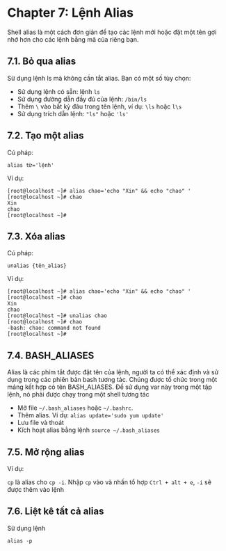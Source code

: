 # Chapter 7: Lệnh Alias

Shell alias là một cách đơn giản để tạo các lệnh mới hoặc đặt một tên gợi nhớ hơn cho các lệnh bằng mã của riêng bạn.

## 7.1. Bỏ qua alias

Sử dụng lệnh ls mà không cần tắt alias. Bạn có một số tùy chọn:

- Sử dụng lệnh có sẵn: lệnh `ls`
- Sử dụng đường dẫn đầy đủ của lệnh: `/bin/ls`
- Thêm `\` vào bất kỳ đâu trong tên lệnh, ví dụ: `\ls` hoặc `l\s`
- Sử dụng trích dẫn lệnh: `"ls"` hoặc `'ls'`

## 7.2. Tạo một alias

Cú pháp:

    alias từ='lệnh'

Ví dụ:

    [root@localhost ~]# alias chao='echo "Xin" && echo "chao" '
    [root@localhost ~]# chao
    Xin
    chao
    [root@localhost ~]#

## 7.3. Xóa alias

Cú pháp:

    unalias {tên_alias}

Ví dụ:

    [root@localhost ~]# alias chao='echo "Xin" && echo "chao" '
    [root@localhost ~]# chao
    Xin
    chao
    [root@localhost ~]# unalias chao
    [root@localhost ~]# chao
    -bash: chao: command not found
    [root@localhost ~]#

## 7.4. BASH_ALIASES

Alias là các phím tắt được đặt tên của lệnh, người ta có thể xác định và sử dụng trong các phiên bản bash tương tác.
Chúng được tổ chức trong một mảng kết hợp có tên BASH_ALIASES. Để sử dụng var này trong một tập lệnh, nó phải được chạy trong một shell tương tác

- Mở file `~/.bash_aliases` hoặc `~/.bashrc`.
- Thêm alias. Ví dụ: `alias update='sudo yum update'`
- Lưu file và thoát
- Kích hoạt alias bằng lệnh `source ~/.bash_aliases`

## 7.5. Mở rộng alias

Ví dụ: 

`cp` là alias cho `cp -i`. Nhập `cp` vào và nhấn tổ hợp `Ctrl + alt + e`, `-i` sẽ được thêm vào lệnh 

## 7.6. Liệt kê tất cả alias

Sử dụng lệnh

    alias -p